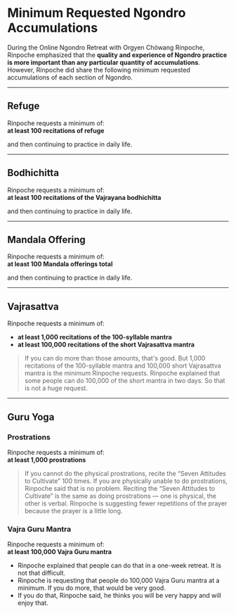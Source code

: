 # Minimum Requested Ngondro Accumulations

During the Online Ngondro Retreat with Orgyen Chöwang Rinpoche, Rinpoche emphasized that the **quality and experience of Ngondro practice is more important than any particular quantity of accumulations**. However, Rinpoche did share the following minimum requested accumulations of each section of Ngondro.

---

## Refuge

Rinpoche requests a minimum of:  
**at least 100 recitations of refuge**  

and then continuing to practice in daily life.

---

## Bodhichitta

Rinpoche requests a minimum of:  
**at least 100 recitations of the Vajrayana bodhichitta**  

and then continuing to practice in daily life.

---

## Mandala Offering

Rinpoche requests a minimum of:  
**at least 100 Mandala offerings total**  

and then continuing to practice in daily life.

---

## Vajrasattva

Rinpoche requests a minimum of:  
- **at least 1,000 recitations of the 100-syllable mantra**  
- **at least 100,000 recitations of the short Vajrasattva mantra**  

> If you can do more than those amounts, that's good. But 1,000 recitations of the 100-syllable mantra and 100,000 short Vajrasattva mantra is the minimum Rinpoche requests. Rinpoche explained that some people can do 100,000 of the short mantra in two days. So that is not a huge request.

---

## Guru Yoga

### Prostrations

Rinpoche requests a minimum of:  
**at least 1,000 prostrations**  

> If you cannot do the physical prostrations, recite the “Seven Attitudes to Cultivate” 100 times. If you are physically unable to do prostrations, Rinpoche said that is no problem. Reciting the “Seven Attitudes to Cultivate” is the same as doing prostrations — one is physical, the other is verbal. Rinpoche is suggesting fewer repetitions of the prayer because the prayer is a little long.

### Vajra Guru Mantra

Rinpoche requests a minimum of:  
**at least 100,000 Vajra Guru mantra**  

- Rinpoche explained that people can do that in a one-week retreat. It is not that difficult.  
- Rinpoche is requesting that people do 100,000 Vajra Guru mantra at a minimum. If you do more, that would be very good.  
- If you do that, Rinpoche said, he thinks you will be very happy and will enjoy that.
